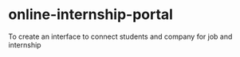 # online-internship-portal
To create an interface to connect students and company for job and internship
